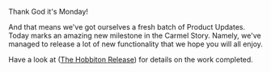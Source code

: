 Thank God it's Monday!

And that means we've got ourselves a fresh batch of Product Updates. Today marks an amazing new milestone in the Carmel Story. Namely, we've managed to release a lot of new functionality that we hope you will all enjoy.

Have a look at ([The Hobbiton Release](https://github.com/fluidtrends/carmel/milestone/25)) for details on the work completed.